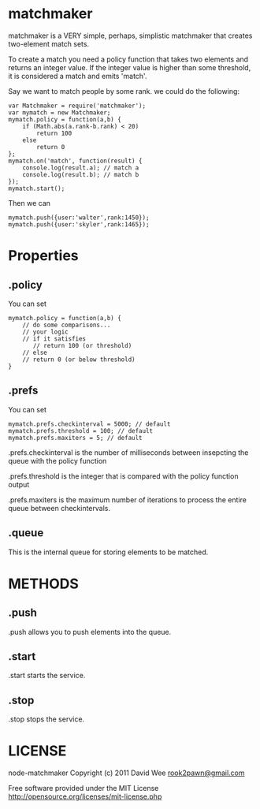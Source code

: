 matchmaker
==========

matchmaker is a VERY simple, perhaps, simplistic matchmaker that creates two-element match sets.

To create a match you need a policy function that takes two elements
and returns an integer value. If the integer value is higher than some
threshold, it is considered a match and emits 'match'.


Say we want to match people by some rank. we could do the following:

    var Matchmaker = require('matchmaker');
    var mymatch = new Matchmaker;
    mymatch.policy = function(a,b) {
        if (Math.abs(a.rank-b.rank) < 20)
            return 100
        else 
            return 0
    };
    mymatch.on('match', function(result) {
        console.log(result.a); // match a
        console.log(result.b); // match b
    });
    mymatch.start();

Then we can 
    
    mymatch.push({user:'walter',rank:1450});
    mymatch.push({user:'skyler',rank:1465});

Properties
==========

.policy
-------
You can set
   
    mymatch.policy = function(a,b) {
        // do some comparisons...
        // your logic
        // if it satisfies
           // return 100 (or threshold)
        // else
        // return 0 (or below threshold)
    }

.prefs
------
You can set
    
    mymatch.prefs.checkinterval = 5000; // default
    mymatch.prefs.threshold = 100; // default
    mymatch.prefs.maxiters = 5; // default

.prefs.checkinterval is the number of milliseconds between insepcting the queue with the policy function

.prefs.threshold is the integer that is compared with the policy function output

.prefs.maxiters is the maximum number of iterations to process the entire queue between checkintervals.

.queue
------
This is the internal queue for storing elements to be matched.

METHODS
=======

.push
-----
.push allows you to push elements into the queue.

.start
------
.start starts the service.

.stop
-----
.stop stops the service.


LICENSE
=======

node-matchmaker Copyright (c) 2011 David Wee rook2pawn@gmail.com

Free software provided under the MIT License
http://opensource.org/licenses/mit-license.php

